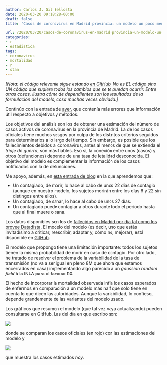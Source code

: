 ```yaml
---
author: Carlos J. Gil Bellosta
date: 2020-03-20 09:18:28+00:00
draft: false
title: 'Casos de coronavirus en Madrid provincia: un modelo un poco menos crudo basado en la mortalidad (II)'

url: /2020/03/20/casos-de-coronavirus-en-madrid-provincia-un-modelo-un-poco-menos-crudo-basado-en-la-mortalidad-ii/
categories:
- r
- estadística
tags:
- coronavirus
- mortalidad
- r
- stan
---
```


_[Nota: el código relevante sigue estando [en GitHub](https://github.com/cjgb/covid_madrid). No es EL código sino UN código que sugiere todos los cambios que se te puedan ocurrir. Entre otras cosas, ilustra cómo de dependientes son los resultados de la formulación del modelo, cosa muchas veces obviada.]_

Continúo con la entrada de [ayer](https://www.datanalytics.com/2020/03/19/casos-de-coronavirus-en-madrid-provincia-un-modelo-muy-crudo-basado-en-la-mortalidad/), que contenía más errores que información útil respecto a objetivos y métodos.

Los objetivos del análisis son los de obtener una estimación del número de casos activos de coronavirus en la provincia de Madrid. La de los casos oficiales tiene muchos sesgos por culpa de los distintos criterios seguidos para determinarlos a lo largo del tiempo. Sin embargo, es posible que los fallecimientos debidos al coronavirus, antes al menos de que se extienda el _triaje de guerra_, son más fiables. Eso sí, la conexión entre unos (casos) y otros (defunciones) depende de una tasa de letalidad desconocida. El objetivo del modelo es complementar la información de los casos notificados con la de defunciones.

Me apoyo, además, en [esta entrada de blog](https://medium.com/@carlosbort/coronavirus-podr%C3%ADa-haber-hasta-100-veces-m%C3%A1s-contagiados-de-los-reportados-7f54cbcdeec) en la que aprendemos que:

* Un contagiado, de morir, lo hace al cabo de unos 22 días de contagio (aunque en nuestro modelo, los sujetos morirán entre los días 6 y 22 sin distingos entre ellos).
* Un contagiado, de sanar, lo hace al cabo de unos 27 días.
* Un contagiado puede contagiar a otros durante todo el periodo hasta que al final muere o sana.

Los datos disponibles son los de [fallecidos en Madrid por día tal como los provee Datadista](https://github.com/datadista). El modelo del modelo (es decir, uno que estás invitadísimo a criticar, reescribir, adaptar y, cómo no, mejorar), está disponible en [GitHub](https://github.com/cjgb/covid_madrid).

El modelo que propongo tiene una limitación importante: todos los sujetos tienen la misma probabilidad de morir en caso de contagio. Por otro lado, he tratado de resolver el problema de la variabilidad de la tasa de transmisión (no va a ser igual en pleno 8M que ahora que estamos encerrados en casa) implementando algo parecido a un _gaussian random field_ à la INLA para el famoso R0.

El hecho de incorporar la mortalidad observada infla los casos esperados de  enfermos en comparación a un modelo más naif que solo tiene en cuenta lo que dicen las autoridades. Aunque la variabilidad, lo confieso, depende grandemente de las variantes del modelo usado.

Los gráficos que resumen el modelo (que tal vez vaya actualizando) pueden consultarse en GitHub. Las del día en que escribo son:

![](/wp-uploads/2020/03/Rplot-972x1024.png#center)

donde se comparan los casos oficiales  (en rojo) con las estimaciones del modelo y

![](/wp-uploads/2020/03/Rplot01-972x1024.png#center)

que muestra los casos estimados _hoy_.



